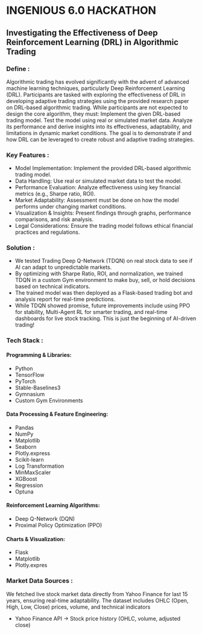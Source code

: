# INGENIOUS 6.0 HACKATHON
## Investigating the Effectiveness of Deep Reinforcement Learning (DRL) in Algorithmic Trading
### Define : 
Algorithmic trading has evolved significantly with the advent of advanced machine learning techniques, particularly Deep Reinforcement Learning (DRL). Participants are tasked with exploring the effectiveness of DRL in developing adaptive trading strategies using the provided research paper on DRL-based algorithmic trading. While participants are not expected to design the core algorithm, they must: Implement the given DRL-based trading model. Test the model using real or simulated market data. Analyze its performance and derive insights into its effectiveness, adaptability, and limitations in dynamic market conditions. The goal is to demonstrate if and how DRL can be leveraged to create robust and adaptive trading strategies.

### Key Features :
- Model Implementation: Implement the provided DRL-based algorithmic trading model.
- Data Handling: Use real or simulated market data to test the model.
- Performance Evaluation: Analyze effectiveness using key financial metrics (e.g., Sharpe ratio, ROI).
- Market Adaptability: Assessment must be done on how the model performs under changing market conditions.
- Visualization & Insights: Present findings through graphs, performance comparisons, and risk analysis.
- Legal Considerations: Ensure the trading model follows ethical financial practices and regulations.
  
### Solution :
- We tested Trading Deep Q-Network (TDQN) on real stock 
data to see if AI can adapt to unpredictable markets. 
- By optimizing with Sharpe Ratio, ROI, and normalization, 
we trained TDQN in a custom Gym environment to make 
buy, sell, or hold decisions based on technical indicators. 
- The trained model was then deployed as a Flask-based 
trading bot and analysis report for real-time predictions. 
- While TDQN showed promise, future improvements 
include using PPO for stability, Multi-Agent RL for 
smarter trading, and real-time dashboards for live stock
tracking. This is just the beginning of AI-driven trading!

### Tech Stack :
#### Programming & Libraries:
-  Python
-  TensorFlow
-  PyTorch
-  Stable-Baselines3
-  Gymnasium
-  Custom Gym Environments
#### Data Processing & Feature Engineering: 
- Pandas
- NumPy
- Matplotlib
- Seaborn
- Plotly.express
- Scikit-learn
- Log Transformation
- MinMaxScaler
- XGBoost
- Regression
- Optuna
#### Reinforcement Learning Algorithms:
- Deep Q-Network (DQN)
- Proximal Policy Optimization (PPO)  
#### Charts & Visualization: 
- Flask
- Matplotlib
- Plotly.expres

 ### Market Data Sources :
We fetched live stock market data 
directly from Yahoo Finance for 
last 15 years, ensuring real-time 
adaptability. 
The dataset includes OHLC 
(Open, High, Low, Close) prices, 
volume, and technical 
indicators
 - Yahoo Finance API → Stock price history (OHLC, volume, adjusted close)



